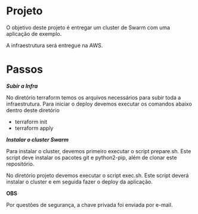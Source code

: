 Projeto
=======

O objetivo deste projeto é entregar um cluster de Swarm com uma aplicação de exemplo. 

A infraestrutura será entregue na AWS. 


Passos
======

***Subir a Infra***

No diretório terraform temos os arquivos necessários para subir toda a infraestrutura. Para iniciar o deploy devemos executar os comandos abaixo dentro deste diretório

* terraform init
* terraform apply 

***Instalar o cluster Swarm***

Para instalar o cluster, devemos primeiro executar o script prepare.sh. Este script deve instalar os pacotes git e python2-pip, além de clonar este repositório.

No diretório projeto devemos executar o script exec.sh. Este script deverá instalar o cluster e em seguida fazer o deploy da aplicação.

**OBS** 

Por questões de segurança, a chave privada foi enviada por e-mail. 
